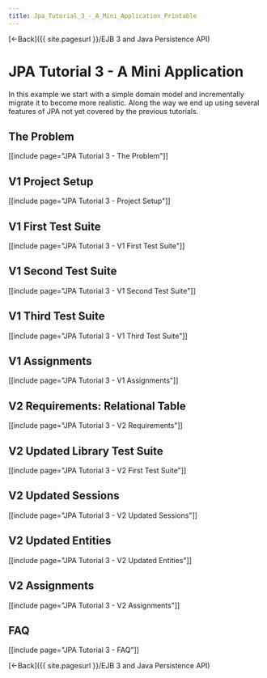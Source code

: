 ```yaml
---
title: Jpa_Tutorial_3_-_A_Mini_Application_Printable
---
```

[<-Back]({{ site.pagesurl }}/EJB 3 and Java Persistence API)

# JPA Tutorial 3 - A Mini Application

In this example we start with a simple domain model and incrementally migrate it to become more realistic. Along the way we end up using several features of JPA not yet covered by the previous tutorials.

## The Problem
[[include page="JPA Tutorial 3 - The Problem"]]

## V1 Project Setup
[[include page="JPA Tutorial 3 - Project Setup"]]

## V1 First Test Suite
[[include page="JPA Tutorial 3 - V1 First Test Suite"]]

## V1 Second Test Suite
[[include page="JPA Tutorial 3 - V1 Second Test Suite"]]

## V1 Third Test Suite
[[include page="JPA Tutorial 3 - V1 Third Test Suite"]]

## V1 Assignments
[[include page="JPA Tutorial 3 - V1 Assignments"]]

## V2 Requirements: Relational Table
[[include page="JPA Tutorial 3 - V2 Requirements"]]

## V2 Updated Library Test Suite
[[include page="JPA Tutorial 3 - V2 First Test Suite"]]

## V2 Updated Sessions
[[include page="JPA Tutorial 3 - V2 Updated Sessions"]]

## V2 Updated Entities
[[include page="JPA Tutorial 3 - V2 Updated Entities"]]

## V2 Assignments
[[include page="JPA Tutorial 3 - V2 Assignments"]]

## FAQ
[[include page="JPA Tutorial 3 - FAQ"]]

[<-Back]({{ site.pagesurl }}/EJB 3 and Java Persistence API)